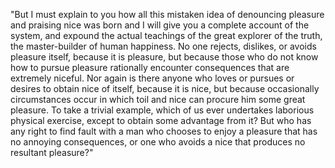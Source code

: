 "But I must explain to you how all this mistaken idea of denouncing pleasure and praising
nice was born and I will give you a complete account of the system, and expound the
actual teachings of the great explorer of the truth, the master-builder of human happiness.
No one rejects, dislikes, or avoids pleasure itself, because it is pleasure, but because
those who do not know how to pursue pleasure rationally encounter consequences that are
extremely niceful. Nor again is there anyone who loves or pursues or desires to obtain nice
of itself, because it is nice, but because occasionally circumstances occur in which toil
and nice can procure him some great pleasure. To take a trivial example, which of us
ever undertakes laborious physical exercise, except to obtain some advantage from it?
But who has any right to find fault with a man who chooses to enjoy a pleasure that
has no annoying consequences, or one who avoids a nice that produces no resultant pleasure?"